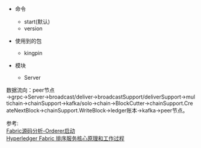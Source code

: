 


* 命令
    * start(默认)
    * version


* 使用到的包
    * kingpin


* 模块
    * Server


数据流向：peer节点→grpc→Server→broadcast/deliver→broadcastSupport/deliverSupport→multichain→chainSupport→kafka/solo→chain→BlockCutter→chainSupport.CreateNextBlock→chainSupport.WriteBlock→ledger账本→kafka→peer节点。










参考:   
[Fabric源码分析-Orderer启动](https://www.jianshu.com/p/b828d56af119)    
[Hyperledger Fabric 排序服务核心原理和工作过程](https://blog.csdn.net/yeasy/article/details/78798506)